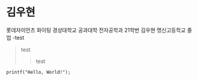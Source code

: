 # 김우현
롯데자이언츠 화이팅
경상대학교 공과대학 전자공학과 21학번 김우현
명신고등학교 졸업
-test
>test
>>test
```
printf("Hello, World!");
```
